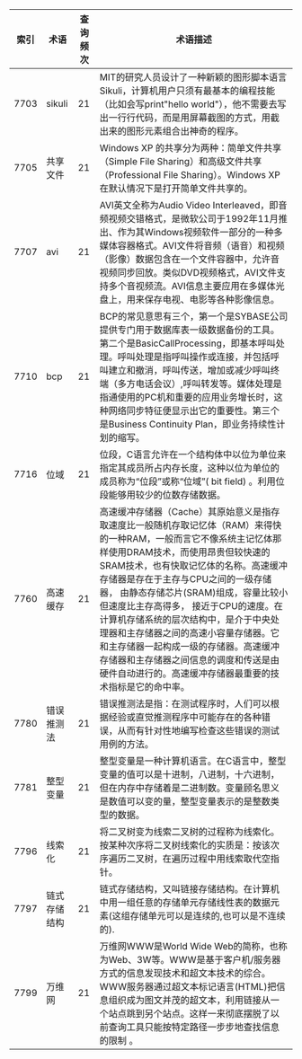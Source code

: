 | 索引 | 术语         | 查询频次 | 术语描述                                                     |
| ---- | ------------ | -------- | ------------------------------------------------------------ |
| 7703 | sikuli       | 21       | MIT的研究人员设计了一种新颖的图形脚本语言Sikuli，计算机用户只须有最基本的编程技能（比如会写print"hello world"），他不需要去写出一行行代码，而是用屏幕截图的方式，用截出来的图形元素组合出神奇的程序。 |
| 7705 | 共享文件     | 21       | Windows XP 的共享分为两种：简单文件共享（Simple File Sharing）和高级文件共享（Professional File Sharing）。Windows XP 在默认情况下是打开简单文件共享的。 |
| 7707 | avi          | 21       | AVI英文全称为Audio Video Interleaved，即音频视频交错格式，是微软公司于1992年11月推出、作为其Windows视频软件一部分的一种多媒体容器格式。AVI文件将音频（语音）和视频（影像）数据包含在一个文件容器中，允许音视频同步回放。类似DVD视频格式，AVI文件支持多个音视频流。AVI信息主要应用在多媒体光盘上，用来保存电视、电影等各种影像信息。 |
| 7710 | bcp          | 21       | BCP的常见意思有三个，第一个是SYBASE公司提供专门用于数据库表一级数据备份的工具。 第二个是BasicCallProcessing，即基本呼叫处理。呼叫处理是指呼叫操作或连接，并包括呼叫建立和撤消，呼叫传送，增加或减少呼叫终端（多方电话会议）,呼叫转发等。媒体处理是指通使用的PC机和重要的应用业务增长时，这种网络同步特征便显示出它的重要性。第三个是Business Continuity Plan，即业务持续性计划的缩写。 |
| 7716 | 位域         | 21       | 位段，C语言允许在一个结构体中以位为单位来指定其成员所占内存长度，这种以位为单位的成员称为“位段”或称“位域”( bit field) 。利用位段能够用较少的位数存储数据。 |
| 7760 | 高速缓存     | 21       | 高速缓冲存储器（Cache）其原始意义是指存取速度比一般随机存取记忆体（RAM）来得快的一种RAM，一般而言它不像系统主记忆体那样使用DRAM技术，而使用昂贵但较快速的SRAM技术，也有快取记忆体的名称。高速缓冲存储器是存在于主存与CPU之间的一级存储器， 由静态存储芯片(SRAM)组成，容量比较小但速度比主存高得多， 接近于CPU的速度。在计算机存储系统的层次结构中，是介于中央处理器和主存储器之间的高速小容量存储器。它和主存储器一起构成一级的存储器。高速缓冲存储器和主存储器之间信息的调度和传送是由硬件自动进行的。高速缓冲存储器最重要的技术指标是它的命中率。 |
| 7780 | 错误推测法   | 21       | 错误推测法是指：在测试程序时，人们可以根据经验或直觉推测程序中可能存在的各种错误，从而有针对性地编写检查这些错误的测试用例的方法。 |
| 7781 | 整型变量     | 21       | 整型变量是一种计算机语言。在C语言中，整型变量的值可以是十进制，八进制，十六进制，但在内存中存储着是二进制数。变量顾名思义是数值可以变的量，整型变量表示的是整数类型的数据。 |
| 7796 | 线索化       | 21       | 将二叉树变为线索二叉树的过程称为线索化。按某种次序将二叉树线索化的实质是：按该次序遍历二叉树，在遍历过程中用线索取代空指针。 |
| 7797 | 链式存储结构 | 21       | 链式存储结构，又叫链接存储结构。在计算机中用一组任意的存储单元存储线性表的数据元素(这组存储单元可以是连续的,也可以是不连续的). |
| 7799 | 万维网       | 21       | 万维网WWW是World Wide Web的简称，也称为Web、3W等。WWW是基于客户机/服务器方式的信息发现技术和超文本技术的综合。WWW服务器通过超文本标记语言(HTML)把信息组织成为图文并茂的超文本，利用链接从一个站点跳到另个站点。这样一来彻底摆脱了以前查询工具只能按特定路径一步步地查找信息的限制 。 |
